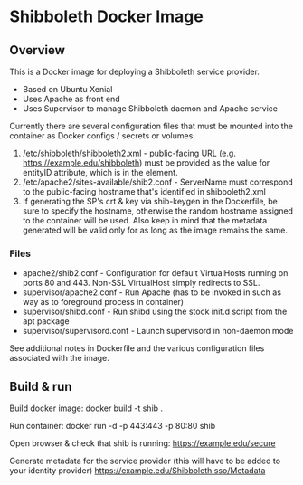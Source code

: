 # Shibboleth Docker Image

## Overview
This is a Docker image for deploying a Shibboleth service provider.

* Based on Ubuntu Xenial
* Uses Apache as front end
* Uses Supervisor to manage Shibboleth daemon and Apache service

Currently there are several configuration files that must be mounted into the container as Docker configs / secrets or volumes:

1. /etc/shibboleth/shibboleth2.xml - public-facing URL
(e.g. https://example.edu/shibboleth) must be provided as the
value for entityID attribute, which is in the <SSO></SSO> element.
2. /etc/apache2/sites-available/shib2.conf - ServerName must correspond to the
public-facing hostname that's identified in shibboleth2.xml
3. If generating the SP's crt & key via shib-keygen in the Dockerfile, be sure to specify the hostname, otherwise the random hostname assigned to the container will be used. Also keep in mind that the metadata generated will be valid only for as long as the image remains the same.

### Files
* apache2/shib2.conf - Configuration for default VirtualHosts running on ports 80 and 443. Non-SSL VirtualHost simply redirects to SSL.
* supervisor/apache2.conf - Run Apache (has to be invoked in such as way as to foreground process in container)
* supervisor/shibd.conf - Run shibd using the stock init.d script from the apt package
* supervisor/supervisord.conf - Launch supervisord in non-daemon mode

See additional notes in Dockerfile and the various configuration files
associated with the image.

## Build & run

Build docker image:
docker build -t shib .

Run container:
docker run -d -p 443:443 -p 80:80 shib

Open browser & check that shib is running:
https://example.edu/secure

Generate metadata for the service provider (this will have to be added to your identity provider)
https://example.edu/Shibboleth.sso/Metadata

